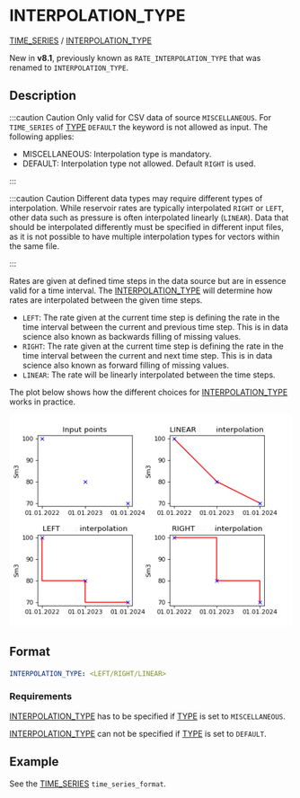 # INTERPOLATION_TYPE
 
[TIME_SERIES](TIME_SERIES.md) /
[INTERPOLATION_TYPE](INTERPOLATION_TYPE)

New in **v8.1**, previously known as `RATE_INTERPOLATION_TYPE` that was renamed to `INTERPOLATION_TYPE`.

## Description
:::caution Caution
Only valid for CSV data of source `MISCELLANEOUS`. For `TIME_SERIES` of [TYPE](TYPE)
`DEFAULT` the keyword is not allowed as input. The following applies:
- MISCELLANEOUS: Interpolation type is mandatory.
- DEFAULT: Interpolation type not allowed. Default `RIGHT` is used.

:::

:::caution Caution
Different data types may require different types of interpolation. While reservoir rates are
typically interpolated `RIGHT` or `LEFT`, other data such as pressure is often interpolated 
linearly (`LINEAR`). Data that should be interpolated differently must be specified in 
different input files, as it is not possible to have multiple interpolation types for vectors
within the same file.

:::

Rates are given at defined time steps in the data source but are in essence valid for a time
interval. The [INTERPOLATION_TYPE](INTERPOLATION_TYPE)
will determine how rates are interpolated between the given time steps.

- `LEFT`: The rate given at the current time step is defining the rate in the time interval between the current and
  previous time step. This is in data science also known as backwards filling of missing values.
- `RIGHT`: The rate given at the current time step is defining the rate in the time interval between the current and
  next time step. This is in data science also known as forward filling of missing values.
- `LINEAR`: The rate will be linearly interpolated between the time steps.

The plot below shows how the different choices for [INTERPOLATION_TYPE](INTERPOLATION_TYPE) works in practice.

![](/img/docs/interpolation_plot.png)

## Format

```yaml
INTERPOLATION_TYPE: <LEFT/RIGHT/LINEAR>
```

### Requirements
[INTERPOLATION_TYPE](INTERPOLATION_TYPE) has to be specified if
[TYPE](TYPE) is set to `MISCELLANEOUS`.

[INTERPOLATION_TYPE](INTERPOLATION_TYPE) can not be specified if [TYPE](TYPE) is set to `DEFAULT`.

## Example
See the [TIME_SERIES](TIME_SERIES.md) `time_series_format`.
